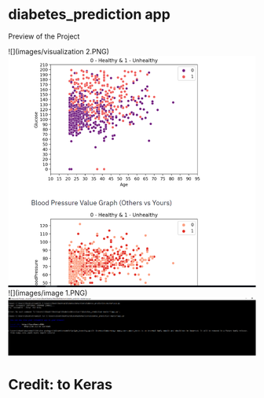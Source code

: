 # diabetes_prediction app
Preview of the Project

![](images/visualization 2.PNG)
![](images/visualization.PNG)
![](images/image 1.PNG)
![](images/Capture.PNG)

# Credit: to Keras
